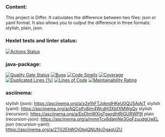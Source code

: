 ### Content:
This project is Differ. It calculates the difference between two files: json or yaml format. It also allows you to output the difference in three formats: stylish, plain, json.

### Hexlet tests and linter status:
[![Actions Status](https://github.com/Timster-Lipkens/java-project-71/actions/workflows/hexlet-check.yml/badge.svg)](https://github.com/Timster-Lipkens/java-project-71/actions)


### java-package:
[![Quality Gate Status](https://sonarcloud.io/api/project_badges/measure?project=Timster-Lipkens_java-project-71&metric=alert_status)](https://sonarcloud.io/summary/new_code?id=Timster-Lipkens_java-project-71)
[![Bugs](https://sonarcloud.io/api/project_badges/measure?project=Timster-Lipkens_java-project-71&metric=bugs)](https://sonarcloud.io/summary/new_code?id=Timster-Lipkens_java-project-71)
[![Code Smells](https://sonarcloud.io/api/project_badges/measure?project=Timster-Lipkens_java-project-71&metric=code_smells)](https://sonarcloud.io/summary/new_code?id=Timster-Lipkens_java-project-71)
[![Coverage](https://sonarcloud.io/api/project_badges/measure?project=Timster-Lipkens_java-project-71&metric=coverage)](https://sonarcloud.io/summary/new_code?id=Timster-Lipkens_java-project-71)
[![Duplicated Lines (%)](https://sonarcloud.io/api/project_badges/measure?project=Timster-Lipkens_java-project-71&metric=duplicated_lines_density)](https://sonarcloud.io/summary/new_code?id=Timster-Lipkens_java-project-71)
[![Lines of Code](https://sonarcloud.io/api/project_badges/measure?project=Timster-Lipkens_java-project-71&metric=ncloc)](https://sonarcloud.io/summary/new_code?id=Timster-Lipkens_java-project-71)
[![Maintainability Rating](https://sonarcloud.io/api/project_badges/measure?project=Timster-Lipkens_java-project-71&metric=sqale_rating)](https://sonarcloud.io/summary/new_code?id=Timster-Lipkens_java-project-71)


### asciinema:
stylish (json): https://asciinema.org/a/x2e1hFTJokndHKeU0QU5AjAiT
stylish (yaml): https://asciinema.org/a/AQCstfv8im4WcdH3XbfXMWgQv
stylish (recursion): https://asciinema.org/a/EpDImWXjgTgwrdhtRiGURWP9l
plain (recursion-json): https://asciinema.org/a/mmnTcx6damNe3GpFzuudgUwEL
json (recursion-yaml): https://asciinema.org/a/2TG2EhWOjGtpjQNUNcDgaqUZU
